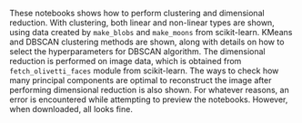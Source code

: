 These notebooks shows how to perform clustering and dimensional reduction. With clustering, both linear and non-linear types are shown, using data created by `make_blobs` and `make_moons` from scikit-learn. KMeans and DBSCAN clustering methods are shown, along with details on how to select the hyperparameters for DBSCAN algorithm. The dimensional reduction is performed on image data, which is obtained from `fetch_olivetti_faces` module from scikit-learn. The ways to check how many principal components are optimal to reconstruct the image after performing dimensional reduction is also shown.
For whatever reasons, an error is encountered while attempting to preview the notebooks. However, when downloaded, all looks fine.
